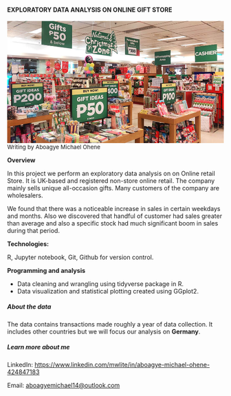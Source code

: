 

#### EXPLORATORY DATA ANALYSIS ON ONLINE GIFT STORE

<img src="images\gifts-store.png" style="zoom:80%;" align="left" />

<font size= 2>Writing by Aboagye Michael Ohene</font>





**Overview**

In this project we perform an exploratory data analysis on on Online retail Store. It is UK-based and registered non-store online retail. The company mainly sells unique all-occasion gifts. Many customers of the company are wholesalers.

We found that there was a noticeable increase in sales in certain weekdays and months. Also we discovered that handful of customer had sales greater than average and also a specific stock had much significant boom in sales during that period.



**Technologies:**

R, Jupyter notebook,  Git, Github for version control.



**Programming and analysis**

* Data cleaning and wrangling using tidyverse package in R.
* Data visualization and statistical plotting created using GGplot2.

  

##### About the data

The data contains transactions made roughly a year of data collection. It includes other countries but we will focus our analysis on **Germany**.



##### Learn more about me

LinkedIn: https://www.linkedin.com/mwlite/in/aboagye-michael-ohene-424847183

Email: aboagyemichael14@outlook.com

